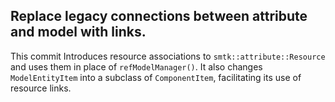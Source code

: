 ## Replace legacy connections between attribute and model with links.

This commit Introduces resource associations to `smtk::attribute::Resource`
and uses them in place of `refModelManager()`. It also changes `ModelEntityItem`
into a subclass of `ComponentItem`, facilitating its use of resource links.
